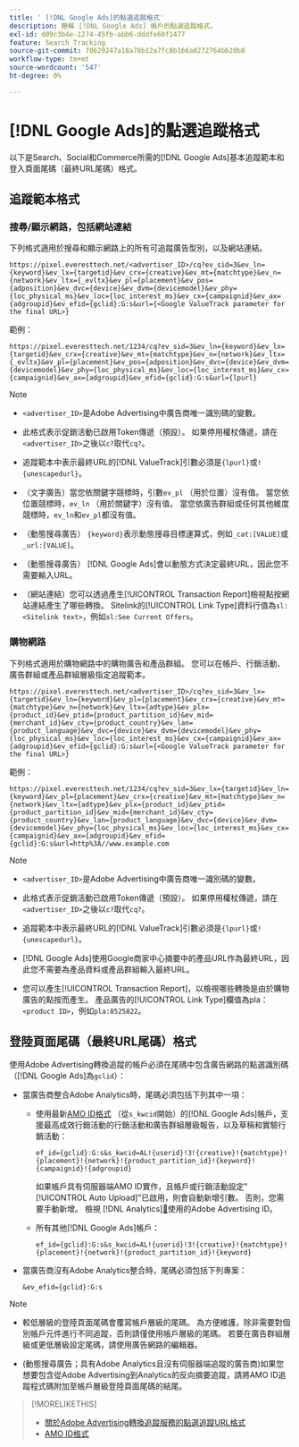 ```yaml
---
title: ' [!DNL Google Ads]的點選追蹤格式'
description: 瞭解 [!DNL Google Ads] 帳戶的點選追蹤格式。
exl-id: d09c3b4e-1274-45fb-abb6-dddfe60f1477
feature: Search Tracking
source-git-commit: 70629247a18a78b12a7fc8b166a0272764bb20b8
workflow-type: tm+mt
source-wordcount: '547'
ht-degree: 0%

---
```


# [!DNL Google Ads]的點選追蹤格式

以下是Search、Social和Commerce所需的[!DNL Google Ads]基本追蹤範本和登入頁面尾碼（最終URL尾碼）格式。

## 追蹤範本格式

### 搜尋/顯示網路，包括網站連結

下列格式適用於搜尋和顯示網路上的所有可追蹤廣告型別，以及網站連結。

`https://pixel.everesttech.net/<advertiser_ID>/cq?ev_sid=3&ev_ln={keyword}&ev_lx={targetid}&ev_crx={creative}&ev_mt={matchtype}&ev_n={network}&ev_ltx={_evltx}&ev_pl={placement}&ev_pos={adposition}&ev_dvc={device}&ev_dvm={devicemodel}&ev_phy={loc_physical_ms}&ev_loc={loc_interest_ms}&ev_cx={campaignid}&ev_ax={adgroupid}&ev_efid={gclid}:G:s&url={<Google ValueTrack parameter for the final URL>}`

範例：

`https://pixel.everesttech.net/1234/cq?ev_sid=3&ev_ln={keyword}&ev_lx={targetid}&ev_crx={creative}&ev_mt={matchtype}&ev_n={network}&ev_ltx={_evltx}&ev_pl={placement}&ev_pos={adposition}&ev_dvc={device}&ev_dvm={devicemodel}&ev_phy={loc_physical_ms}&ev_loc={loc_interest_ms}&ev_cx={campaignid}&ev_ax={adgroupid}&ev_efid={gclid}:G:s&url={lpurl}`

>[!NOTE]
>
>* `<advertiser_ID>`是Adobe Advertising中廣告商唯一識別碼的變數。
>
>* 此格式表示促銷活動已啟用Token傳遞（預設）。 如果停用權杖傳遞，請在`<advertiser_ID>`之後以`c?`取代`cq?`。
>
>* 追蹤範本中表示最終URL的[!DNL ValueTrack]引數必須是`{lpurl}`或`!{unescapedurl}`。
>
>* （文字廣告）當您依關鍵字競標時，引數`ev_pl` （用於位置）沒有值。 當您依位置競標時，`ev_ln` （用於關鍵字）沒有值。 當您依廣告群組或任何其他維度競標時，`ev_ln`和`ev_pl`都沒有值。
>
>* （動態搜尋廣告） `{keyword}`表示動態搜尋目標運算式，例如`_cat:[VALUE]`或`_url:[VALUE]`。
>
>* （動態搜尋廣告） [!DNL Google Ads]會以動態方式決定最終URL，因此您不需要輸入URL。
>
>* （網站連結）您可以透過產生[!UICONTROL Transaction Report]檢視點按網站連結產生了哪些轉換。 Sitelink的[!UICONTROL Link Type]資料行值為`sl:<Sitelink text>`，例如`sl:See Current Offers`。

### 購物網路

下列格式適用於購物網路中的購物廣告和產品群組。 您可以在帳戶、行銷活動、廣告群組或產品群組層級指定追蹤範本。

`https://pixel.everesttech.net/<advertiser_ID>/cq?ev_sid=3&ev_lx={targetid}&ev_ln={keyword}&ev_pl={placement}&ev_crx={creative}&ev_mt={matchtype}&ev_n={network}&ev_ltx={adtype}&ev_plx={product_id}&ev_ptid={product_partition_id}&ev_mid={merchant_id}&ev_cty={product_country}&ev_lan={product_language}&ev_dvc={device}&ev_dvm={devicemodel}&ev_phy={loc_physical_ms}&ev_loc={loc_interest_ms}&ev_cx={campaignid}&ev_ax={adgroupid}&ev_efid={gclid}:G:s&url={<Google ValueTrack parameter for the final URL>}`

範例：

`https://pixel.everesttech.net/1234/cq?ev_sid=3&ev_lx={targetid}&ev_ln={keyword}&ev_pl={placement}&ev_crx={creative}&ev_mt={matchtype}&ev_n={network}&ev_ltx={adtype}&ev_plx={product_id}&ev_ptid={product_partition_id}&ev_mid={merchant_id}&ev_cty={product_country}&ev_lan={product_language}&ev_dvc={device}&ev_dvm={devicemodel}&ev_phy={loc_physical_ms}&ev_loc={loc_interest_ms}&ev_cx={campaignid}&ev_ax={adgroupid}&ev_efid={gclid}:G:s&url=http%3A//www.example.com`

>[!NOTE]
>
>* `<advertiser_ID>`是Adobe Advertising中廣告商唯一識別碼的變數。
>
>* 此格式表示促銷活動已啟用Token傳遞（預設）。 如果停用權杖傳遞，請在`<advertiser_ID>`之後以`c?`取代`cq?`。
>
>* 追蹤範本中表示最終URL的[!DNL ValueTrack]引數必須是`{lpurl}`或`!{unescapedurl}`。
>
>* [!DNL Google Ads]使用Google商家中心摘要中的產品URL作為最終URL，因此您不需要為產品資料或產品群組輸入最終URL。
>
>* 您可以產生[!UICONTROL Transaction Report]，以檢視哪些轉換是由於購物廣告的點按而產生。 產品廣告的[!UICONTROL Link Type]欄值為pla：`<product ID>`，例如`pla:8525822`。

## 登陸頁面尾碼（最終URL尾碼）格式

使用Adobe Advertising轉換追蹤的帳戶必須在尾碼中包含廣告網路的點選識別碼（[!DNL Google Ads]為`gclid`）：

* 當廣告商整合Adobe Analytics時，尾碼必須包括下列其中一項：

   * 使用最新[AMO ID格式](/help/integrations/analytics/ids.md#amo-id-formats) （從`s_kwcid`開始）的[!DNL Google Ads]帳戶，支援最高成效行銷活動的行銷活動和廣告群組層級報告，以及草稿和實驗行銷活動：

     `ef_id={gclid}:G:s&s_kwcid=AL!{userid}!3!{creative}!{matchtype}!{placement}!{network}!{product_partition_id}!{keyword}!{campaignid}!{adgroupid}`

     如果帳戶具有伺服器端AMO ID實作，且帳戶或行銷活動設定&quot;[!UICONTROL Auto Upload]&quot;已啟用，則會自動新增引數。 否則，您需要手動新增。 檢視 [!DNL Analytics][&#128279;](/help/integrations/analytics/ids.md#amo-id-implement)使用的Adobe Advertising ID。

   * 所有其他[!DNL Google Ads]帳戶：

     `ef_id={gclid}:G:s&s_kwcid=AL!{userid}!3!{creative}!{matchtype}!{placement}!{network}!{product_partition_id}!{keyword}`

* 當廣告商沒有Adobe Analytics整合時，尾碼必須包括下列專案：

  `&ev_efid={gclid}:G:s`

>[!NOTE]
>
>* 較低層級的登陸頁面尾碼會覆寫帳戶層級的尾碼。 為方便維護，除非需要對個別帳戶元件進行不同追蹤，否則請僅使用帳戶層級的尾碼。 若要在廣告群組層級或更低層級設定尾碼，請使用廣告網路的編輯器。
>
>* (動態搜尋廣告；具有Adobe Analytics且沒有伺服器端追蹤的廣告商)如果您想要包含從Adobe Advertising到Analytics的反向摘要追蹤，請將AMO ID追蹤程式碼附加至帳戶層級登陸頁面尾碼的結尾。

>[!MORELIKETHIS]
>
>* [關於Adobe Advertising轉換追蹤服務的點選追蹤URL格式](formats-click-tracking-about.md)
>* [AMO ID格式](/help/integrations/analytics/ids.md#amo-id-formats)

